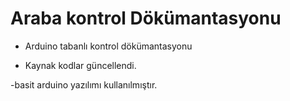 # Araba kontrol Dökümantasyonu

- Arduino tabanlı kontrol dökümantasyonu

- Kaynak kodlar güncellendi.

-basit arduino yazılımı kullanılmıştır.

